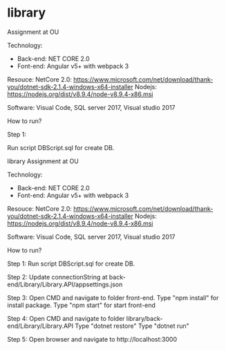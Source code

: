 # library
Assignment at OU

Technology:
- Back-end: NET CORE 2.0
- Font-end: Angular v5+ with webpack 3

Resouce:
NetCore 2.0: https://www.microsoft.com/net/download/thank-you/dotnet-sdk-2.1.4-windows-x64-installer
Nodejs: https://nodejs.org/dist/v8.9.4/node-v8.9.4-x86.msi

Software:
Visual Code, SQL server 2017, Visual studio 2017

How to run?

Step 1: 

Run script DBScript.sql for create DB.

library
Assignment at OU

Technology:
- Back-end: NET CORE 2.0
- Font-end: Angular v5+ with webpack 3

Resouce:
NetCore 2.0: https://www.microsoft.com/net/download/thank-you/dotnet-sdk-2.1.4-windows-x64-installer
Nodejs: https://nodejs.org/dist/v8.9.4/node-v8.9.4-x86.msi

Software:
Visual Code, SQL server 2017, Visual studio 2017

How to run?

Step 1: 
Run script DBScript.sql for create DB.

Step 2:
Update connectionString at back-end/Library/Library.API/appsettings.json

Step 3:
Open CMD and navigate to folder front-end.
Type "npm install" for install package.
Type "npm start" for start front-end

Step 4:
Open CMD and navigate to folder library/back-end/Library/Library.API
Type "dotnet restore"
Type "dotnet run"

Step 5:
Open browser and navigate to http://localhost:3000

